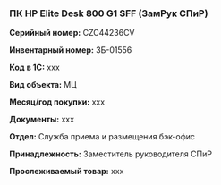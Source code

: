 ### ПК HP Elite Desk 800 G1 SFF (ЗамРук СПиР) </br>

**Серийный номер:** CZC44236CV </br>

**Инвентарный номер:** ЗБ-01556 </br>

**Код в 1С:** xxx </br> 

**Вид объекта:** МЦ

**Месяц/год покупки:** xxx </br>

**Документы:** xxx </br>

**Отдел:** Служба приема и размещения бэк-офис  </br>

**Принадлежность:** Заместитель руководителя СПиР </br>

**Прослеживаемый товар:** xxx
